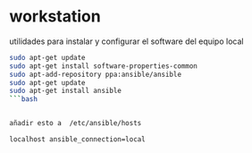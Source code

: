 # workstation
utilidades para instalar y configurar el software del equipo local

```bash
sudo apt-get update
sudo apt-get install software-properties-common
sudo apt-add-repository ppa:ansible/ansible
sudo apt-get update
sudo apt-get install ansible
```bash


añadir esto a  /etc/ansible/hosts

localhost ansible_connection=local
